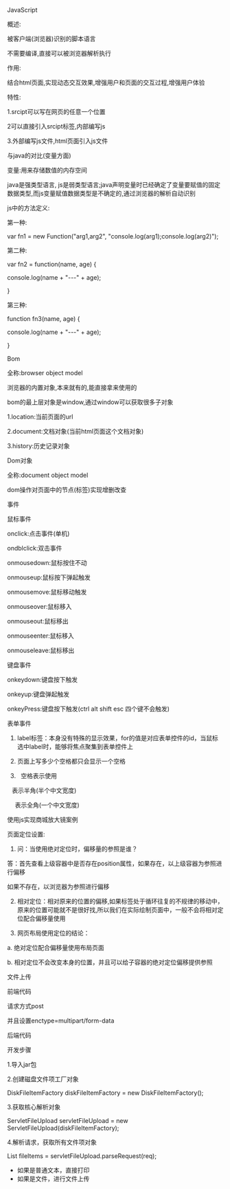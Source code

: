 JavaScript

概述:

被客户端(浏览器)识别的脚本语言

不需要编译,直接可以被浏览器解析执行

作用:

结合html页面,实现动态交互效果,增强用户和页面的交互过程,增强用户体验

特性:

1.srcipt可以写在网页的任意一个位置

2可以直接引入srcipt标签,内部编写js

3.外部编写js文件,html页面引入js文件

  

与java的对比(变量方面)

变量:用来存储数值的内存空间

java是强类型语言, js是弱类型语言;java声明变量时已经确定了变量要赋值的固定数据类型,而js变量赋值数据类型是不确定的,通过浏览器的解析自动识别

  

js中的方法定义:

第一种:

var fn1 = new Function("arg1,arg2", "console.log(arg1);console.log(arg2)");

第二种:

var fn2 = function(name, age) {

console.log(name + "---" + age);

}

第三种:

function fn3(name, age) {

console.log(name + "---" + age);

}

  

Bom

全称:browser object model

浏览器的内置对象,本来就有的,能直接拿来使用的

bom的最上层对象是window,通过window可以获取很多子对象

1.location:当前页面的url

2.document:文档对象(当前html页面这个文档对象)

3.history:历史记录对象

  

Dom对象

全称:document object model

dom操作对页面中的节点(标签)实现增删改查

  

事件

鼠标事件

onclick:点击事件(单机)

ondblclick:双击事件

onmousedown:鼠标按住不动

onmouseup:鼠标按下弹起触发

onmousemove:鼠标移动触发

onmouseover:鼠标移入

onmouseout:鼠标移出

onmouseenter:鼠标移入

onmouseleave:鼠标移出

  

键盘事件

onkeydown:键盘按下触发

onkeyup:键盘弹起触发

onkeyPress:键盘按下触发(ctrl alt shift esc 四个键不会触发)

  

表单事件

1. label标签：本身没有特殊的显示效果，for的值是对应表单控件的id，当鼠标选中label时，能够将焦点聚集到表单控件上

2. 页面上写多少个空格都只会显示一个空格

3. &nbsp; 空格表示使用

&ensp; 表示半角(半个中文宽度)

&emsp; 表示全角(一个中文宽度)

  

使用js实现商城放大镜案例

  

  

页面定位设置:

1. 问：当使用绝对定位时，偏移量的参照是谁？

答：首先查看上级容器中是否存在position属性，如果存在，以上级容器为参照进行偏移

如果不存在，以浏览器为参照进行偏移

2. 相对定位：相对原来的位置的偏移,如果标签处于循环往复的不规律的移动中，原来的位置可能就不是很好找,所以我们在实际绘制页面中，一般不会将相对定位配合偏移量使用

3. 网页布局使用定位的结论：

a. 绝对定位配合偏移量使用布局页面

b. 相对定位不会改变本身的位置，并且可以给子容器的绝对定位偏移提供参照

  

  

  

  

文件上传

前端代码

请求方式post

并且设置enctype=multipart/form-data

  

后端代码

开发步骤

1.导入jar包

2.创建磁盘文件项工厂对象

DiskFileItemFactory diskFileItemFactory = new DiskFileItemFactory();

3.获取核心解析对象

ServletFileUpload servletFileUpload = new ServletFileUpload(diskFileItemFactory);

4.解析请求，获取所有文件项对象

List<FileItem> fileItems = servletFileUpload.parseRequest(req);

-   如果是普通文本，直接打印
-   如果是文件，进行文件上传